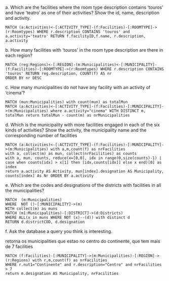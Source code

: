a. Which are the facilities where the room type description contains ‘touros’ and
have ‘teatro’ as one of their activities? Show the id, name, description and
activity.

```
MATCH (a:Activities)<-[:ACTIVITY_TYPE]-(f:Facilities)-[:ROOMTYPE]->(r:Roomtypes) WHERE r.description CONTAINS 'touros' and a.activity='teatro' RETURN f.facilityID,f.name, r.description, a.activity
```

b. How many facilities with ‘touros’ in the room type description are there in
each region?

```
MATCH (reg:Regions)<-[:REGION]-(m:Municipalities)<-[:MUNICIPALITY]-(f:Facilities)-[:ROOMTYPE]->(r:Roomtypes) WHERE r.description CONTAINS 'touros' RETURN reg.description, COUNT(f) AS nr
ORDER BY nr DESC
```

c. How many municipalities do not have any facility with an activity of
‘cinema’?

```
MATCH (mun:Municipalities) with count(mun) as totalMun
MATCH (a:Activities)<-[:ACTIVITY_TYPE]-(f:Facilities)-[:MUNICIPALITY]->(m:Municipalities) where a.activity="cinema" WITH DISTINCT m, totalMun return totalMun - count(m) as nrMunicipalities
```

d. Which is the municipality with more facilities engaged in each of the six kinds
of activities? Show the activity, the municipality name and the corresponding
number of facilities

```
MATCH (a:Activities)<-[:ACTIVITY_TYPE]-(f:Facilities)-[:MUNICIPALITY]->(m:Municipalities) with a,m,count(f) as nrFacilities
with a, collect(m) as mun, collect(nrFacilities) as counts
with a, mun, counts, reduce(x=[0,0], idx in range(0,size(counts)-1) | case when counts[idx] > x[1] then [idx,counts[idx]] else x end)[0] as index
return a.activity AS Activity, mun[index].designation AS Municipality, counts[index] As Nr ORDER BY a.activity
```


e. Which are the codes and designations of the districts with facilities in all the
municipalities?

```
MATCH  (m:Municipalities)
WHERE  NOT ()-[:MUNICIPALITY]->(m)
WITH collect(m) as muns
MATCH (m1:Municipalities)-[:DISTRICT]->(d:Districts)
WHERE ALL(x in muns WHERE NOT (x)--(d)) with distinct d
RETURN d.districtCOD, d.designation
```

f. Ask the database a query you think is interesting.

retorna os municipalities que estao no centro do continente, que tem mais de 7 facilities

```
MATCH (f:Facilities)-[:MUNICIPALITY]->(m:Municipalities)-[:REGION]->(r:Regions) with r,m,count(f) as nrFacilities
WHERE r.nut1="Continente" and r.description="Centro" and nrFacilities > 7
return m.designation AS Municipality, nrFacilities
```

